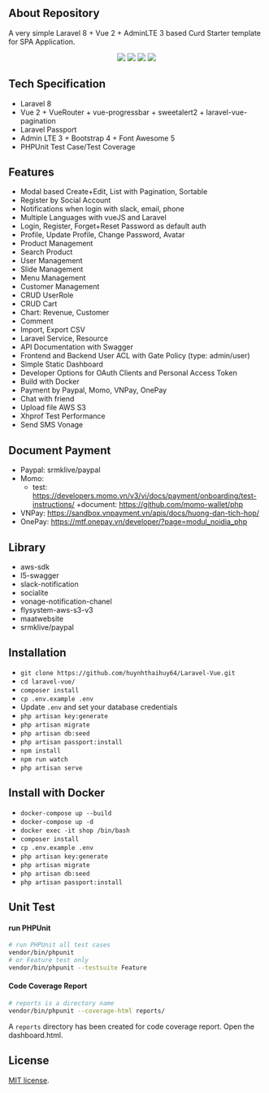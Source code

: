 

## About Repository

A very simple Laravel 8 + Vue 2 + AdminLTE 3 based Curd Starter template for SPA Application.
<p align="center">
<img src="https://i.imgur.com/mZAHbUL.png">
<img src="https://i.imgur.com/3hhoQnq.png">
<img src="https://i.imgur.com/aHtQkYl.png">
<img src="https://i.imgur.com/V7OuwLn.png">
</p>

## Tech Specification

- Laravel 8
- Vue 2 + VueRouter + vue-progressbar + sweetalert2 + laravel-vue-pagination
- Laravel Passport
- Admin LTE 3 + Bootstrap 4 + Font Awesome 5
- PHPUnit Test Case/Test Coverage

## Features

- Modal based Create+Edit, List with Pagination, Sortable
- Register by Social Account
- Notifications when login with slack, email, phone
- Multiple Languages with vueJS and Laravel
- Login, Register, Forget+Reset Password as default auth
- Profile, Update Profile, Change Password, Avatar
- Product Management 
- Search Product
- User Management
- Slide Management
- Menu Management
- Customer Management
- CRUD UserRole
- CRUD Cart
- Chart: Revenue, Customer
- Comment
- Import, Export CSV
- Laravel Service, Resource
- API Documentation with Swagger
- Frontend and Backend User ACL with Gate Policy (type: admin/user)
- Simple Static Dashboard
- Developer Options for OAuth Clients and Personal Access Token
- Build with Docker
- Payment by Paypal, Momo, VNPay, OnePay
- Chat with friend
- Upload file AWS S3
- Xhprof Test Performance
- Send SMS Vonage

## Document Payment
- Paypal: srmklive/paypal
- Momo: 
    + test: https://developers.momo.vn/v3/vi/docs/payment/onboarding/test-instructions/
    +document: https://github.com/momo-wallet/php
- VNPay: https://sandbox.vnpayment.vn/apis/docs/huong-dan-tich-hop/
- OnePay: https://mtf.onepay.vn/developer/?page=modul_noidia_php

## Library

- aws-sdk
- l5-swagger
- slack-notification
- socialite
- vonage-notification-chanel
- flysystem-aws-s3-v3
- maatwebsite
- srmklive/paypal

## Installation

- `git clone https://github.com/huynhthaihuy64/Laravel-Vue.git`
- `cd laravel-vue/`
- `composer install`
- `cp .env.example .env`
- Update `.env` and set your database credentials
- `php artisan key:generate`
- `php artisan migrate`
- `php artisan db:seed`
- `php artisan passport:install`
- `npm install`
- `npm run watch`
- `php artisan serve`

## Install with Docker

- `docker-compose up --build`
- `docker-compose up -d`
- `docker exec -it shop /bin/bash`
- `composer install`
- `cp .env.example .env`
- `php artisan key:generate`
- `php artisan migrate`
- `php artisan db:seed`
- `php artisan passport:install`

## Unit Test

#### run PHPUnit

```bash
# run PHPUnit all test cases
vendor/bin/phpunit
# or Feature test only
vendor/bin/phpunit --testsuite Feature
```

#### Code Coverage Report

```bash
# reports is a directory name
vendor/bin/phpunit --coverage-html reports/
```
A `reports` directory has been created for code coverage report. Open the dashboard.html.


## License

[MIT license](https://opensource.org/licenses/MIT).

